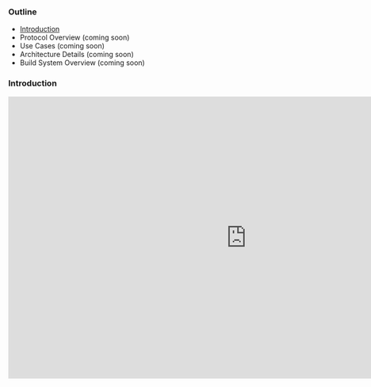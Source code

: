 ### Outline
- [Introduction](#introduction)
- Protocol Overview (coming soon)
- Use Cases (coming soon)
- Architecture Details (coming soon)
- Build System Overview (coming soon)

### Introduction

<iframe 
  src="https://docs.google.com/presentation/d/e/2PACX-1vQVqCHUTQRTThD-MDLReB81IYsw1VSet4BsizPUOtFIRAouf0qFm70PUeegTpProNXueWXoXr1oIAwO/embed?start=false&loop=false&delayms=3000"
  frameborder="0" width="960" height="569"
  allowfullscreen="true" mozallowfullscreen="true" webkitallowfullscreen="true">
</iframe>
